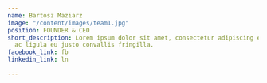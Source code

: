 ```yaml
---
name: Bartosz Maziarz
image: "/content/images/team1.jpg"
position: FOUNDER & CEO
short_description: Lorem ipsum dolor sit amet, consectetur adipiscing elit. Maecenas
  ac ligula eu justo convallis fringilla.
facebook_link: fb
linkedin_link: ln

---
```

